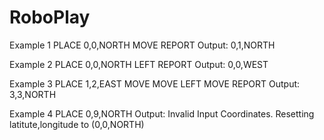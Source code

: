 # RoboPlay
Example 1
PLACE 0,0,NORTH
MOVE
REPORT
Output: 0,1,NORTH

Example 2
PLACE 0,0,NORTH
LEFT
REPORT
Output: 0,0,WEST

Example 3
PLACE 1,2,EAST
MOVE
MOVE
LEFT
MOVE
REPORT
Output: 3,3,NORTH

Example 4
PLACE 0,9,NORTH
Output: Invalid Input Coordinates. Resetting latitute,longitude to (0,0,NORTH)
